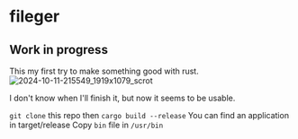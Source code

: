 # fileger
## Work in progress

This my first try to make something good with rust.
![2024-10-11-215549_1919x1079_scrot](https://github.com/user-attachments/assets/d31add28-ef8b-4f00-b584-13fdae803a27)

I don't know when I'll finish it, but now it seems to be usable.

`git clone` this repo then 
`cargo build --release`
You can find an application in target/release
Copy `bin` file in `/usr/bin`
